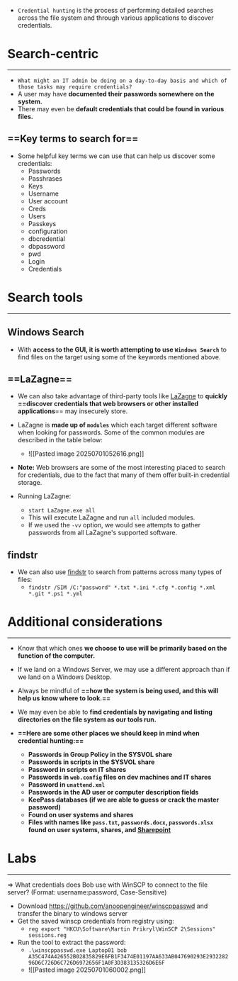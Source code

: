 - `Credential hunting` is the process of performing detailed searches across the file system and through various applications to discover credentials.

# Search-centric
---
- `What might an IT admin be doing on a day-to-day basis and which of those tasks may require credentials?`
- A user may have **documented their passwords somewhere on the system.** 
- There may even be **default credentials that could be found in various files.**

## ==Key terms to search for==
- Some helpful key terms we can use that can help us discover some credentials:
	- Passwords
	- Passhrases
	- Keys
	- Username
	- User account
	- Creds
	- Users
	- Passkeys
	- configuration
	- dbcredential
	- dbpassword
	- pwd
	- Login
	- Credentials

# Search tools
---
## Windows Search
- With **access to the GUI, it is worth attempting to use `Windows Search`** to find files on the target using some of the keywords mentioned above.

## ==LaZagne==
- We can also take advantage of third-party tools like [LaZagne](https://github.com/AlessandroZ/LaZagne) to **quickly ==discover credentials that web browsers or other installed applications**== may insecurely store.
- LaZagne is **made up of `modules`** which each target different software when looking for passwords. Some of the common modules are described in the table below:
	- ![[Pasted image 20250701052616.png]]
- **Note:** Web browsers are some of the most interesting placed to search for credentials, due to the fact that many of them offer built-in credential storage.

- Running LaZagne:
	- `start LaZagne.exe all`
	- This will execute LaZagne and run `all` included modules.
	- If we used the `-vv` option, we would see attempts to gather passwords from all LaZagne's supported software.

## findstr
- We can also use [findstr](https://docs.microsoft.com/en-us/windows-server/administration/windows-commands/findstr) to search from patterns across many types of files:
	- `findstr /SIM /C:"password" *.txt *.ini *.cfg *.config *.xml *.git *.ps1 *.yml`

# Additional considerations
---
- Know that which ones **we choose to use will be primarily based on the function of the computer.** 
- If we land on a Windows Server, we may use a different approach than if we land on a Windows Desktop.
- Always be mindful of **==how the system is being used, and this will help us know where to look.==**
- We may even be able to **find credentials by navigating and listing directories on the file system as our tools run.**
- **==Here are some other places we should keep in mind when credential hunting:==**

	- **Passwords in Group Policy in the SYSVOL share**
	- **Passwords in scripts in the SYSVOL share**
	- **Password in scripts on IT shares**
	- **Passwords in `web.config` files on dev machines and IT shares**
	- **Password in `unattend.xml`**
	- **Passwords in the AD user or computer description fields**
	- **KeePass databases (if we are able to guess or crack the master password)**
	- **Found on user systems and shares**
	- **Files with names like `pass.txt`, `passwords.docx`, `passwords.xlsx` found on user systems, shares, and [Sharepoint](https://www.microsoft.com/en-us/microsoft-365/sharepoint/collaboration)**

# Labs
---
=> What credentials does Bob use with WinSCP to connect to the file server? (Format: username:password, Case-Sensitive)
- Download https://github.com/anoopengineer/winscppasswd and transfer the binary to windows server
- Get the saved winscp credentials from registry using:
	- `reg export "HKCU\Software\Martin Prikryl\WinSCP 2\Sessions" sessions.reg`
- Run the tool to extract the password:
	- `.\winscppasswd.exe Laptop01 bob A35C474A426552B02835829E6FB1F3474E01197AA633AB047690293E293228296D6C726D6C726D6972656F1A0F3D383135326D6E6F`
	- ![[Pasted image 20250701060002.png]]
